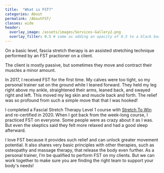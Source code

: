 ```yaml
---
title:  "What is FST?"
categories: About
permalink: /AboutFST/
classes: wide
header:
  overlay_image: /assets/images/Services-Gallery2.png
  overlay_filter: 0.5 # same as adding an opacity of 0.5 to a black background
---
```

On a basic level, fascia stretch therapy is an assisted stretching technique performed by an FST practioner on a client. 

The client is mostly passive, but sometimes they move and contract their muscles a minor amount. 

In 2017, I received FST for the first time. My calves were too tight, so my personal trainer sat on the ground while I leaned forward. They held my leg right above my ankle, straightened their arms, leaned back, and swayed right and left. This moved my leg skin and muscle back and forth. The relief was so profound from such a simple move that that I was hooked!

I completed a Fascial Stretch Therapy Level 1 course with <a href="https://www.stretchtowin.com/page/what-is-fst">Stretch To Win</a> and re-certified in 2020. When I got back from the week-long course, I practiced FST on everyone. Some people were as crazy about it as I was. But even the skeptics said they felt more relaxed and had a good sleep afterward. 

I love FST because it provides such relief and can unlock greater movement potential. It also shares very basic principles with other therapies, such as osteopathy and massage therapy, that release the body even further. As a personal trainer, I'm be qualified to perform FST on my clients. But we can work together to make sure you are finding the right team to support your body's needs! 